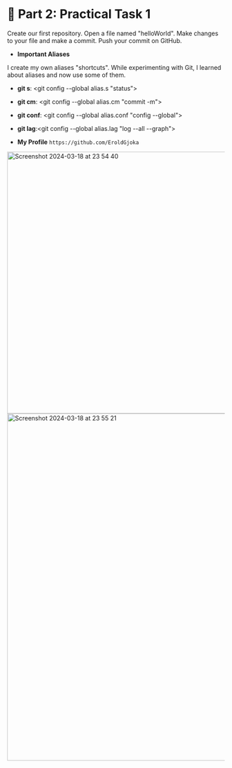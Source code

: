 # 📑 Part 2: Practical Task 1

Create our first repository. Open a file named "helloWorld". Make changes to your file and make a commit. Push your commit on GitHub.


- **Important Aliases**


I create my own aliases "shortcuts". While experimenting with Git, I learned about aliases and now use some of them.

- **git s**: <git config --global alias.s "status">


- **git cm**: <git config --global alias.cm "commit -m">


- **git conf**: <git config --global alias.conf "config --global">

- **git lag**:<git config --global alias.lag "log --all --graph">

- **My Profile** `https://github.com/EroldGjoka`
<img width="605" alt="Screenshot 2024-03-18 at 23 54 40" src="https://github.com/MrBuck34/byb_project/assets/162522371/1bad7e62-3342-43e7-a8f5-bb1874462d94">
<img width="802" alt="Screenshot 2024-03-18 at 23 55 21" src="https://github.com/MrBuck34/byb_project/assets/162522371/3bfea0a3-1466-475d-9f16-110ef59527cb">
